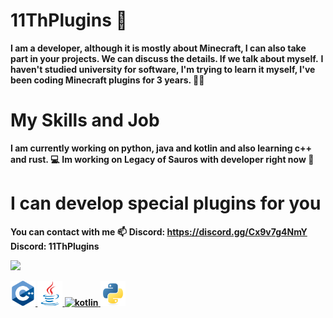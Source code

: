# 11ThPlugins 👋
**I am a developer, although it is mostly about Minecraft, I can also take part in your projects. We can discuss the details. If we talk about myself.**
**I haven't studied university for software, I'm trying to learn it myself, I've been coding Minecraft plugins for 3 years. 🐱‍👤**

# My Skills and Job
**I am currently working on python, java and kotlin and also learning c++ and rust. 💻**
**Im working on Legacy of Sauros with developer right now 💼**

# I can develop special plugins for you
**You can contact with me 📫**
**Discord: https://discord.gg/Cx9v7g4NmY**
**Discord: 11ThPlugins**

**![](https://komarev.com/ghpvc/?username=11ThPlugins)**



**<p align="left"> <a href="https://www.w3schools.com/cpp/" target="_blank" rel="noreferrer"> <img src="https://raw.githubusercontent.com/devicons/devicon/master/icons/cplusplus/cplusplus-original.svg" alt="cplusplus" width="40" height="40"/> </a> <a href="https://www.java.com" target="_blank" rel="noreferrer"> <img src="https://raw.githubusercontent.com/devicons/devicon/master/icons/java/java-original.svg" alt="java" width="40" height="40"/> </a> <a href="https://kotlinlang.org" target="_blank" rel="noreferrer"> <img src="https://www.vectorlogo.zone/logos/kotlinlang/kotlinlang-icon.svg" alt="kotlin" width="40" height="40"/> </a> <a href="https://www.python.org" target="_blank" rel="noreferrer"> <img src="https://raw.githubusercontent.com/devicons/devicon/master/icons/python/python-original.svg" alt="python" width="40" height="40"/>**
